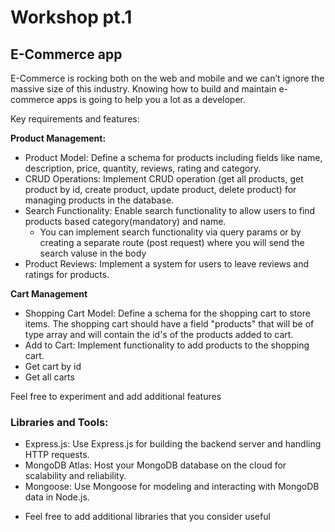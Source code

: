 # Workshop pt.1

## E-Commerce app

E-Commerce is rocking both on the web and mobile and we can’t ignore the massive size of this industry. Knowing how to build and maintain e-commerce apps is going to help you a lot as a developer.

Key requirements and features:

**Product Management:**

- Product Model: Define a schema for products including fields like name, description, price, quantity, reviews, rating and category.
- CRUD Operations: Implement CRUD operation (get all products, get product by id, create product, update product, delete product) for managing products in the database.
- Search Functionality: Enable search functionality to allow users to find products based category(mandatory) and name.
  - You can implement search functionality via query params or by creating a separate route (post request) where you will send the search valuse in the body
- Product Reviews: Implement a system for users to leave reviews and ratings for products.

**Cart Management**

- Shopping Cart Model: Define a schema for the shopping cart to store items. The shopping cart should have a field "products" that will be of type array and will contain the id's of the products added to cart.
- Add to Cart: Implement functionality to add products to the shopping cart.
- Get cart by id
- Get all carts

Feel free to experiment and add additional features

### Libraries and Tools:

- Express.js: Use Express.js for building the backend server and handling HTTP requests.
- MongoDB Atlas: Host your MongoDB database on the cloud for scalability and reliability.
- Mongoose: Use Mongoose for modeling and interacting with MongoDB data in Node.js.

* Feel free to add additional libraries that you consider useful
